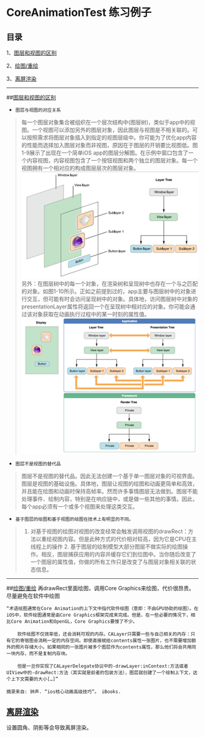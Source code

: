 CoreAnimationTest 练习例子
================
目录
---
1、[图层和视图的区别](#anchor1)

2、[绘图/重绘](#anchor2)

3、[离屏渲染](#anchor3)

* * *
##[图层和视图的区别](id:anchor1)

* `图层与视图的对应关系`
> 每一个图层对象集合被组织在一个层次结构中(图层树)，类似于app中的视图。一个视图可以添加另外的图层对象，因此图层与视图是不相关联的。可以按照需求将图层对象插入到指定的视图层级中。你可能为了优化app内容的性能而选择加入图层对象而非视图，原因在于图层的开销要比视图低。图1-9展示了出现在一个简单iOS app的图层分解图。在示例中窗口包含了一个内容视图，内容视图包含了一个按钮视图和两个独立的图层对象。每一个视图拥有一个相对应的构成图层层次的图层对象。
> ![img](./md_img/view_layer1.png)
> 另外：在图层树中的每一个对象，在渲染树和呈现树中也存在一个与之匹配的对象。如图1-10所示。正如之前提到过的，app主要与图层树中的对象进行交互，但可能有时会访问呈现树中的对象。具体地，访问图层树中对象的presentationLayer属性将返回一个在呈现树中相对应的对象。你可能会通过该对象获取在动画执行过程中的某一时刻的属性值。
> ![img](./md_img/view_layer2.png)
 
* `图层不是视图的替代品`
 > 图层不是视图的替代品。因此无法创建一个基于单一图层对象的可视界面。图层是视图的基础设施。具体地，图层让视图的绘图和动画更简单和高效，并且能在绘图和动画时保持高帧率。然而许多事情图层无法做到。图层不能处理事件、绘制内容，特别是在响应链中，或是做一些其他的事情。因此，每个app必须有一个或多个视图来处理这类交互。
 
 * `基于图层的绘图和基于视图的绘图在技术上有明显的不同。 `
 > 1. 对基于视图的绘图对视图的改变经常会触发调用视图的drawRect：方法以重绘视图内容。但是此种方式的代价相对较高，因为它是CPU在主线程上的操作 
    2. 基于图层的绘制模型大部分图层不做实际的绘图操作。相反，图层捕获应用的内容并缓存它们到位图中。当你随后改变了一个图层的属性值，你做的所有工作只是改变了与图层对象相关联的状态信息。 
 
 * * *
 
##[绘图/重绘](id:anchor2)
再drawRect里面绘图，调用Core Graphics来绘图，代价很昂贵。尽量避免在软件中绘图
 
 ```
 “术语绘图通常在Core Animation的上下文中指代软件绘图（意即：不由GPU协助的绘图）。在iOS中，软件绘图通常是由Core Graphics框架完成来完成。但是，在一些必要的情况下，相比Core Animation和OpenGL，Core Graphics要慢了不少。

    软件绘图不仅效率低，还会消耗可观的内存。CALayer只需要一些与自己相关的内存：只有它的寄宿图会消耗一定的内存空间。即使直接赋给contents属性一张图片，也不需要增加额外的照片存储大小。如果相同的一张图片被多个图层作为contents属性，那么他们将会共用同一块内存，而不是复制内存块。

    但是一旦你实现了CALayerDelegate协议中的-drawLayer:inContext:方法或者UIView中的-drawRect:方法（其实就是前者的包装方法），图层就创建了一个绘制上下文，这个上下文需要的大小[…]”

摘录来自: 钟声. “ios核心动画高级技巧”。 iBooks. 
 ```
 
## [离屏渲染](id:anchor3)
 设置圆角、阴影等会导致离屏渲染。
 
 